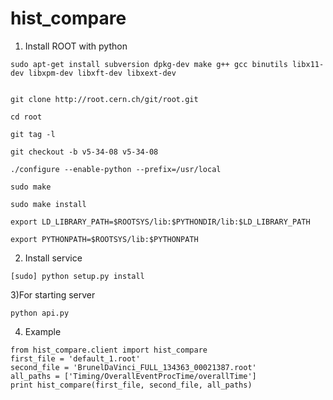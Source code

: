 
# hist_compare

1) Install ROOT with python
```
sudo apt-get install subversion dpkg-dev make g++ gcc binutils libx11-dev libxpm-dev libxft-dev libxext-dev


git clone http://root.cern.ch/git/root.git

cd root

git tag -l

git checkout -b v5-34-08 v5-34-08

./configure --enable-python --prefix=/usr/local

sudo make

sudo make install

export LD_LIBRARY_PATH=$ROOTSYS/lib:$PYTHONDIR/lib:$LD_LIBRARY_PATH

export PYTHONPATH=$ROOTSYS/lib:$PYTHONPATH
```

2) Install service
```
[sudo] python setup.py install
```

3)For starting server
```
python api.py
```

4) Example
```
from hist_compare.client import hist_compare
first_file = 'default_1.root'
second_file = 'BrunelDaVinci_FULL_134363_00021387.root'
all_paths = ['Timing/OverallEventProcTime/overallTime']
print hist_compare(first_file, second_file, all_paths)
```
